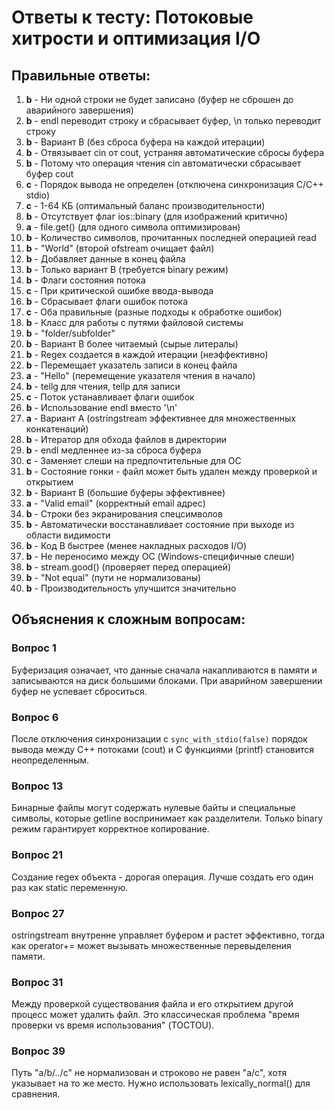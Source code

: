 # Ответы к тесту: Потоковые хитрости и оптимизация I/O

## Правильные ответы:

1. **b** - Ни одной строки не будет записано (буфер не сброшен до аварийного завершения)
2. **b** - endl переводит строку и сбрасывает буфер, \n только переводит строку
3. **b** - Вариант B (без сброса буфера на каждой итерации)
4. **b** - Отвязывает cin от cout, устраняя автоматические сбросы буфера
5. **b** - Потому что операция чтения cin автоматически сбрасывает буфер cout
6. **c** - Порядок вывода не определен (отключена синхронизация C/C++ stdio)
7. **c** - 1-64 КБ (оптимальный баланс производительности)
8. **b** - Отсутствует флаг ios::binary (для изображений критично)
9. **a** - file.get() (для одного символа оптимизирован)
10. **b** - Количество символов, прочитанных последней операцией read
11. **b** - "World" (второй ofstream очищает файл)
12. **b** - Добавляет данные в конец файла
13. **b** - Только вариант B (требуется binary режим)
14. **b** - Флаги состояния потока
15. **c** - При критической ошибке ввода-вывода
16. **b** - Сбрасывает флаги ошибок потока
17. **c** - Оба правильные (разные подходы к обработке ошибок)
18. **b** - Класс для работы с путями файловой системы
19. **b** - "folder/subfolder"
20. **b** - Вариант B более читаемый (сырые литералы)
21. **b** - Regex создается в каждой итерации (неэффективно)
22. **b** - Перемещает указатель записи в конец файла
23. **a** - "Hello" (перемещение указателя чтения в начало)
24. **b** - tellg для чтения, tellp для записи
25. **c** - Поток устанавливает флаги ошибок
26. **b** - Использование endl вместо '\n'
27. **a** - Вариант A (ostringstream эффективнее для множественных конкатенаций)
28. **b** - Итератор для обхода файлов в директории
29. **b** - endl медленнее из-за сброса буфера
30. **c** - Заменяет слеши на предпочтительные для ОС
31. **b** - Состояние гонки - файл может быть удален между проверкой и открытием
32. **b** - Вариант B (большие буферы эффективнее)
33. **a** - "Valid email" (корректный email адрес)
34. **b** - Строки без экранирования спецсимволов
35. **b** - Автоматически восстанавливает состояние при выходе из области видимости
36. **b** - Код B быстрее (менее накладных расходов I/O)
37. **b** - Не переносимо между ОС (Windows-специфичные слеши)
38. **b** - stream.good() (проверяет перед операцией)
39. **b** - "Not equal" (пути не нормализованы)
40. **b** - Производительность улучшится значительно

## Объяснения к сложным вопросам:

### Вопрос 1
Буферизация означает, что данные сначала накапливаются в памяти и записываются на диск большими блоками. При аварийном завершении буфер не успевает сброситься.

### Вопрос 6  
После отключения синхронизации с `sync_with_stdio(false)` порядок вывода между C++ потоками (cout) и C функциями (printf) становится неопределенным.

### Вопрос 13
Бинарные файлы могут содержать нулевые байты и специальные символы, которые getline воспринимает как разделители. Только binary режим гарантирует корректное копирование.

### Вопрос 21
Создание regex объекта - дорогая операция. Лучше создать его один раз как static переменную.

### Вопрос 27
ostringstream внутренне управляет буфером и растет эффективно, тогда как operator+= может вызывать множественные перевыделения памяти.

### Вопрос 31
Между проверкой существования файла и его открытием другой процесс может удалить файл. Это классическая проблема "время проверки vs время использования" (TOCTOU).

### Вопрос 39
Путь "a/b/../c" не нормализован и строково не равен "a/c", хотя указывает на то же место. Нужно использовать lexically_normal() для сравнения. 